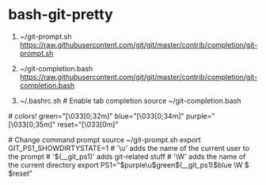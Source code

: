 # bash-git-pretty

1. ~/git-prompt.sh
https://raw.githubusercontent.com/git/git/master/contrib/completion/git-prompt.sh  

2. ~/git-completion.bash
https://raw.githubusercontent.com/git/git/master/contrib/completion/git-completion.bash

3. ~/.bashrc.sh
\# Enable tab completion
source ~/git-completion.bash

\# colors!
green="\[\033[0;32m\]"
blue="\[\033[0;34m\]"
purple="\[\033[0;35m\]"
reset="\[\033[0m\]"

\# Change command prompt
source ~/git-prompt.sh
export GIT_PS1_SHOWDIRTYSTATE=1
\# '\u' adds the name of the current user to the prompt
\# '\$(__git_ps1)' adds git-related stuff
\# '\W' adds the name of the current directory
export PS1="$purple\u$green\$(__git_ps1)$blue \W $ $reset"
                                                          
